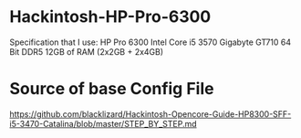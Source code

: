 # Hackintosh-HP-Pro-6300

Specification that I use:
HP Pro 6300
Intel Core i5 3570
Gigabyte GT710 64 Bit DDR5
12GB of RAM  (2x2GB + 2x4GB)

# Source of base Config File
https://github.com/blacklizard/Hackintosh-Opencore-Guide-HP8300-SFF-i5-3470-Catalina/blob/master/STEP_BY_STEP.md
